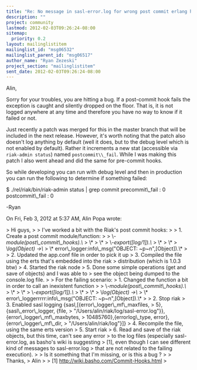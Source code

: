 ```yaml
---
title: "Re: No message in sasl-error.log for wrong post commit erlang hook"
description: ""
project: community
lastmod: 2012-02-03T09:26:24-08:00
sitemap:
  priority: 0.2
layout: mailinglistitem
mailinglist_id: "msg06532"
mailinglist_parent_id: "msg06517"
author_name: "Ryan Zezeski"
project_section: "mailinglistitem"
sent_date: 2012-02-03T09:26:24-08:00
---
```



Alin,

Sorry for your troubles, you are hitting a bug. If a post-commit hook
fails the exception is caught and silently dropped on the floor. That is,
it is not logged anywhere at any time and therefore you have no way to know
if it failed or not.

Just recently a patch was merged for this in the master branch that will be
included in the next release. However, it's worth noting that the patch
also doesn't log anything by default (well it does, but to the debug level
which is not enabled by default). Rather it increments a new stat
(accessible via `riak-admin status`) named `postcommit\\_fail`. While I was
making this patch I also went ahead and did the same for pre-commit hooks.

So while developing you can run with debug level and then in production you
can run the following to determine if something failed:

$ ./rel/riak/bin/riak-admin status | grep commit
precommit\\_fail : 0
postcommit\\_fail : 0

-Ryan

On Fri, Feb 3, 2012 at 5:37 AM, Alin Popa  wrote:

&gt; Hi guys,
&gt;
&gt; I've worked a bit with the Riak's post commit hooks:
&gt;
&gt; 1. Create a post commit module/function:
&gt;
&gt; \\*-module(post\\_commit\\_hooks).\\*
&gt; \\*
&gt; \\*
&gt; \\*-export([log/1]).\\*
&gt; \\*
&gt; \\*
&gt; \\*log(Object) -&gt;\\*
&gt; \\* error\\_logger:info\\_msg("OBJECT: ~p~n",[Object]).\\*
&gt;
&gt; 2. Updated the app.conf file in order to pick it up
&gt; 3. Compiled the file using the erts that's embedded into the riak
&gt; distribution (which is 1.0.3 btw)
&gt; 4. Started the riak node
&gt; 5. Done some simple operations (get and save of objects) and I was able to
&gt; see the object being dumped to the console.log file.
&gt;
&gt; For the failing scenario:
&gt; 1. Changed the function a bit in order to call an inexistent function
&gt;
&gt; \\*-module(post\\_commit\\_hooks).\\*
&gt; \\*
&gt; \\*
&gt; \\*-export([log/1]).\\*
&gt; \\*
&gt; \\*
&gt; \\*log(Object) -&gt;\\*
&gt; \\* error\\_loggerrrrr:info\\_msg("OBJECT: ~p~n",[Object]).\\*
&gt;
&gt; 2. Stop riak
&gt; 3. Enabled sasl logging {sasl,[{error\\_logger\\_mf\\_maxfiles,
&gt; 5},{sasl\\_error\\_logger, {file,
&gt; "/Users/alin/riak/log/sasl-error.log"}},{error\\_logger\\_mf\\_maxbytes,
&gt; 10485760},{errorlog\\_type, error},{error\\_logger\\_mf\\_dir,
&gt; "/Users/alin/riak/log"}]}
&gt; 4. Recompile the file, using the same erts version
&gt; 5. Start riak
&gt; 6. Read and save of the riak objects, but this time, can't see any error
&gt; to the log files (especially sasl-error.log, as basho's wiki is suggesting
&gt; [1], even though I can see different kind of messages to sasl-error.log
&gt; that are not related to the failing execution).
&gt;
&gt; Is it something that I'm missing, or is this a bug ?
&gt;
&gt; Thanks,
&gt; Alin
&gt;
&gt; [1] http://wiki.basho.com/Commit-Hooks.html
&gt;

